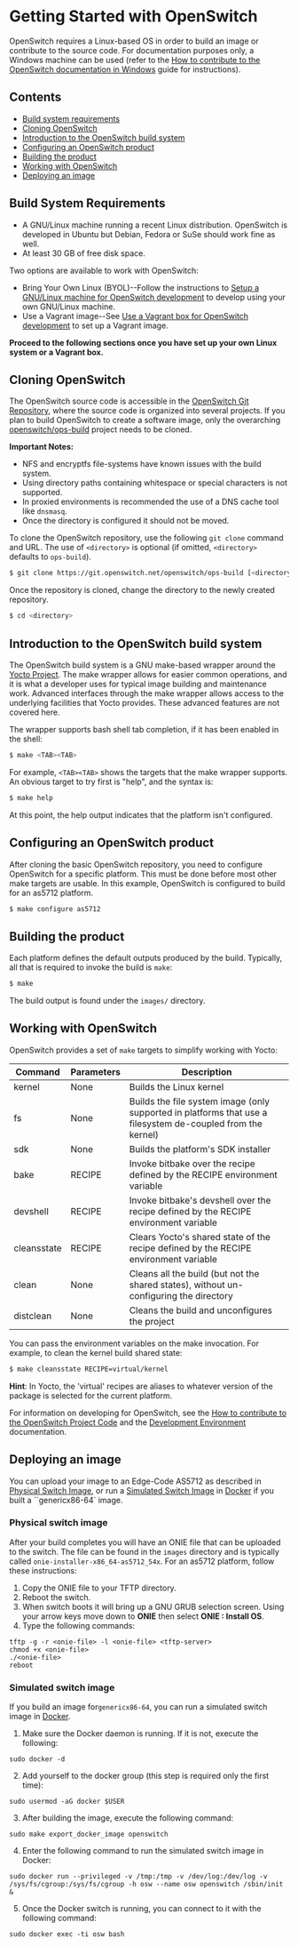 # Getting Started with OpenSwitch
OpenSwitch requires a Linux-based OS in order to build an image or contribute to the source code. For documentation purposes only, a Windows machine can be used (refer to the [How to contribute to the OpenSwitch documentation in Windows](./windows-setup.html) guide for instructions).

## Contents
- [Build system requirements](#build-system-requirements)
- [Cloning OpenSwitch](#cloning-openswitch)
- [Introduction to the OpenSwitch build system](#introduction-to-the-openswitch-build-system)
- [Configuring an OpenSwitch product](#configuring-an-openswitch-product)
- [Building the product](#building-the-product)
- [Working with OpenSwitch](#working-with-openswitch)
- [Deploying an image](#deploying-an-image)

## Build System Requirements
* A GNU/Linux machine running a recent Linux distribution. OpenSwitch is developed in Ubuntu but Debian, Fedora or SuSe should work fine as well.
* At least 30 GB of free disk space.

Two options are available to work with OpenSwitch:

* Bring Your Own Linux (BYOL)--Follow the instructions to [Setup a GNU/Linux machine for OpenSwitch development](./linux-setup.html) to develop using your own GNU/Linux machine.
* Use a Vagrant image--See [Use a Vagrant box for OpenSwitch development](./vagrant-setup.html) to set up a Vagrant image.

**Proceed to the following sections once you have set up your own Linux system or a Vagrant box.**

## Cloning OpenSwitch
The OpenSwitch source code is accessible in the [OpenSwitch Git Repository](https://git.openswitch.net/), where the source code is organized into several projects.  If you plan to build OpenSwitch to create a software image, only the overarching [openswitch/ops-build](https://git.openswitch.net/cgit/openswitch/ops-build) project needs to be cloned.

**Important Notes:**
* NFS and encryptfs file-systems have known issues with the build system.
* Using directory paths containing whitespace or special characters is not supported.
* In proxied environments is recommended the use of a DNS cache tool like `dnsmasq`.
* Once the directory is configured it should not be moved.

To clone the OpenSwitch repository, use the following `git clone` command and URL. The use of `<directory>` is optional (if omitted, `<directory>` defaults to `ops-build`).
```bash
$ git clone https://git.openswitch.net/openswitch/ops-build [<directory>]
```

Once the repository is cloned, change the directory to the newly created repository.
```bash
$ cd <directory>
```

## Introduction to the OpenSwitch build system
The OpenSwitch build system is a GNU make-based wrapper around the [Yocto Project](https://www.yoctoproject.org). The make wrapper allows for easier common operations, and it is what a developer uses for typical image building and maintenance work.  Advanced interfaces through the make wrapper allows access to the underlying facilities that Yocto provides. These advanced features are not covered here.

The wrapper supports bash shell tab completion, if it has been enabled in the shell:
```bash
$ make <TAB><TAB>
```

For example, `<TAB><TAB>` shows the targets that the make wrapper supports. An obvious target to try first is "help", and the syntax is:
```bash
$ make help
```

At this point, the help output indicates that the platform isn't configured.

## Configuring an OpenSwitch product
After cloning the basic OpenSwitch repository, you need to configure OpenSwitch for a specific platform. This must be done before most other make targets are usable. In this example, OpenSwitch is configured to build for an as5712 platform.
```bash
$ make configure as5712
```

## Building the product
Each platform defines the default outputs produced by the build. Typically, all that is required to invoke the build is `make`:
```bash
$ make
```

The build output is found under the `images/` directory.

## Working with OpenSwitch
OpenSwitch provides a set of `make` targets to simplify working with Yocto:

| Command | Parameters | Description              |
|---------|------------|--------------------------|
|kernel   | None       | Builds the Linux kernel  |
|fs       | None       | Builds the file system image (only supported in platforms that use a filesystem de-coupled from the kernel) |
|sdk      | None       | Builds the platform's SDK installer |
|bake     | RECIPE     | Invoke bitbake over the recipe defined by the RECIPE environment variable |
|devshell | RECIPE     | Invoke bitbake's devshell over the recipe defined by the RECIPE environment variable |
|cleansstate | RECIPE  | Clears Yocto's shared state of the recipe defined by the RECIPE environment variable |
|clean    | None       | Cleans all the build (but not the shared states), without un-configuring the directory |
|distclean|None        | Cleans the build and unconfigures the project |

You can pass the environment variables on the make invocation. For example, to clean the kernel build shared state:

```bash
$ make cleansstate RECIPE=virtual/kernel
```

**Hint**: In Yocto, the 'virtual' recipes are aliases to whatever version of the package is selected for the current platform.

For information on developing for OpenSwitch, see the [How to contribute to the OpenSwitch Project Code](./contrib-code.html) and the [Development Environment](./dev-env.html) documentation.

## Deploying an image

You can upload your image to an Edge-Code AS5712 as described in [Physical Switch Image](#physical-switch-image), or run a [Simulated Switch Image](#simulated-switch-Image) in [Docker](http://docs.docker.com/) if you built a ``genericx86-64` image.

### Physical switch image

After your build completes you will have an ONIE file that can be uploaded to the switch. The file can be found in the `images` directory and is typically called `onie-installer-x86_64-as5712_54x`. For an as5712 platform, follow these instructions:

1. Copy the ONIE file to your TFTP directory.
2. Reboot the switch.
3. When switch boots it will bring up a GNU GRUB selection screen.  Using your arrow keys move down to **ONIE** then select **ONIE : Install OS**.
4. Type the following commands:
```
tftp -g -r <onie-file> -l <onie-file> <tftp-server>
chmod +x <onie-file>
./<onie-file>
reboot
```

### Simulated switch image
If you build an image for```genericx86-64```, you can run a simulated switch image in [Docker](http://docs.docker.com/).

1. Make sure the Docker daemon is running. If it is not, execute the following:
```
sudo docker -d
```
2. Add yourself to the docker group (this step is required only the first time):
```
sudo usermod -aG docker $USER
```
3. After building the image, execute the following command:
```
sudo make export_docker_image openswitch
```
4. Enter the following command to run the simulated switch image in Docker:
```
sudo docker run --privileged -v /tmp:/tmp -v /dev/log:/dev/log -v /sys/fs/cgroup:/sys/fs/cgroup -h osw --name osw openswitch /sbin/init &
```
5. Once the Docker switch is running, you can connect to it with the following command:
```
sudo docker exec -ti osw bash
```
